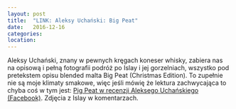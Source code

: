 ```yaml
---
layout: post
title:  "LINK: Aleksy Uchański: Big Peat"
date:   2016-12-16
categories: 
location: 
---
```


Aleksy Uchański, znany w pewnych kręgach koneser whisky, zabiera nas na opisową i pełną fotografii podróż po Islay i jej gorzelniach, wszystko pod pretekstem opisu blended malta Big Peat (Christmas Edition). To zupełnie nie są moje klimaty smakowe, więc jeśli mówię że lektura zachwycająca to chyba coś w tym jest: [Pig Peat w recenzji Aleksego Uchańskiego (Facebook)](https://www.facebook.com/photo.php?fbid=10207589494121816&set=a.1290282263529.2037490.1424402062&type=3&theater). Zdjęcia z Islay w komentarzach.
